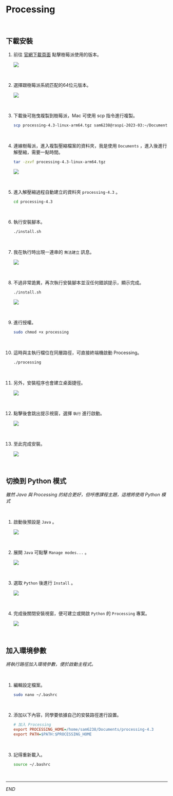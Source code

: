 # Processing

<br>

## 下載安裝

1. 前往 [官網下載頁面](https://processing.org/download) 點擊樹莓派使用的版本。

    ![](images/img_01.png)

<br>

2. 選擇跟樹莓派系統匹配的64位元版本。

    ![](images/img_02.png)

<br>

3. 下載後可拖曳複製到樹莓派，Mac 可使用 scp 指令進行複製。

    ```bash
    scp processing-4.3-linux-arm64.tgz sam6238@raspi-2023-03:~/Documents
    ```

<br>

4. 連線樹莓派，進入複製壓縮檔案的資料夾，我是使用 `Documents` ，進入後進行解壓縮，需要一點時間。

    ```bash
    tar -zxvf processing-4.3-linux-arm64.tgz
    ```

    ![](images/img_03.png)

<br>

5. 進入解壓縮過程自動建立的資料夾 `processing-4.3` 。

    ```bash
    cd processing-4.3
    ```

<br>

6. 執行安裝腳本。

    ```bash
    ./install.sh
    ```

<br>

7. 我在執行時出現一連串的 `無法建立` 訊息。

    ![](images/img_04.png)

<br>

8. 不過非常詭異，再次執行安裝腳本並沒任何錯誤提示，顯示完成。

    ```bash
    ./install.sh
    ```

    ![](images/img_05.png)

<br>

9. 進行授權。

    ```bash
    sudo chmod +x processing
    ```

<br>

10. 這時與主執行檔位在同層路徑，可直接終端機啟動 Processing。

    ```bash
    ./processing
    ```

<br>

11. 另外，安裝程序也會建立桌面捷徑。

    ![](images/img_06.png)

<br>

12. 點擊後會跳出提示視窗，選擇 `執行` 進行啟動。

    ![](images/img_07.png)

<br>

13. 至此完成安裝。

    ![](images/img_08.png)


<br>

## 切換到 Python 模式

_雖然 Java 與 Processing 的結合更好，但呼應課程主題，這裡將使用 Python 模式_

<br>

1. 啟動後預設是 `Java` 。

    ![](images/img_09.png)

<br>

2. 展開 `Java` 可點擊 `Manage modes...` 。

    ![](images/img_14.png)

<br>

3. 選取 `Python` 後進行 `Install` 。

    ![](images/img_10.png)

<br>

4. 完成後關閉安裝視窗，便可建立或開啟 `Python` 的 `Processing` 專案。

    ![](images/img_11.png)

<br>

## 加入環境參數

_將執行路徑加入環境參數，便於啟動主程式。_

<br>

1. 編輯設定檔案。

    ```bash
    sudo nano ~/.bashrc
    ```

<br>

2. 添加以下內容，同學要依據自己的安裝路徑進行設置。

    ```ini
    # 加入 Processing
    export PROCESSING_HOME=/home/sam6238/Documents/processing-4.3
    export PATH=$PATH:$PROCESSING_HOME
    ```

<br>

3. 記得重新載入。

    ```bash
    source ~/.bashrc
    ```

<br>

---

_END_